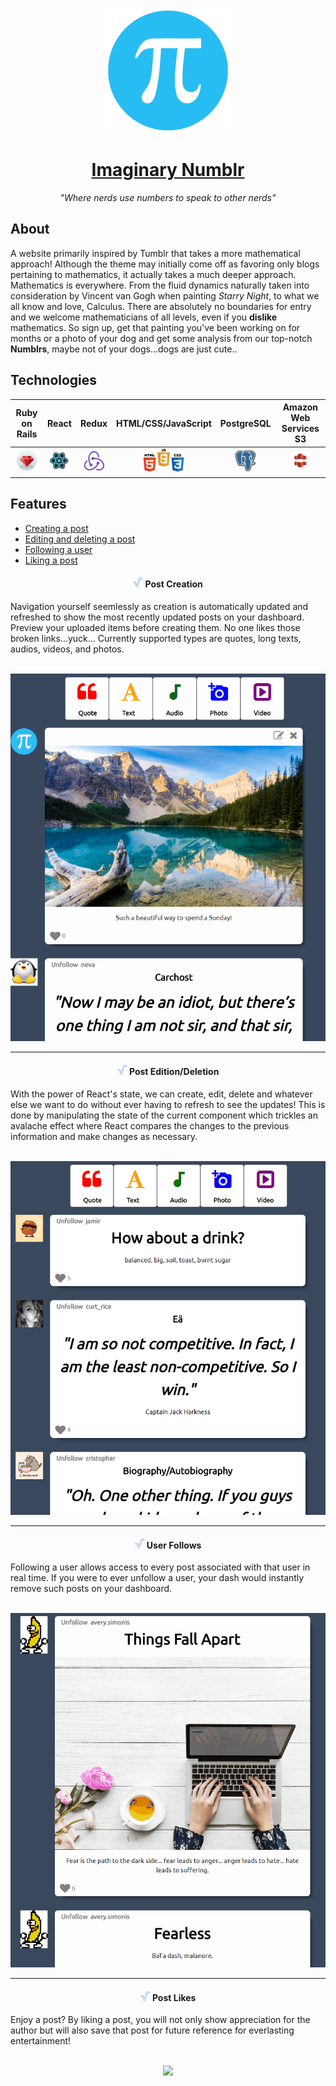 <p align="center"> 
  
  <a href="https://imaginarynumblr.herokuapp.com/">
    <img src="https://github.com/MoistCode/ImaginaryNumblr/blob/master/app/assets/images/default_user.png">
  </a>
  
   <a href="https://imaginarynumblr.herokuapp.com/">
    <h1 align="center">Imaginary Numblr</h1>
  </a>
  
  <p align="center"><i>"Where nerds use numbers to speak to other nerds"</i></p>
</p>  

  
<h2>About</h2>
  
<p>A website primarily inspired by Tumblr that takes a more mathematical approach! Although the theme may initially come off as favoring only blogs pertaining to mathematics, it actually takes a much deeper approach. Mathematics is everywhere. From the fluid dynamics naturally taken into consideration by Vincent van Gogh when painting <i>Starry Night</i>, to what we all know and love, Calculus. There are absolutely no boundaries for entry and we welcome mathematicians of all levels, even if you <b>dislike</b> mathematics. So sign up, get that painting you've been working on for months or a photo of your dog and get some analysis from our top-notch <b>Numblrs</b>, maybe not of your dogs...dogs are just cute..</p>

<h2>Technologies</h2>
  
Ruby on Rails|React|Redux|HTML/CSS/JavaScript|PostgreSQL|Amazon Web Services S3
:-------------------------:|:-------------------------:|:-------------------------:|:-------------------------:|:-------------------------:|:-------------------------:
<img src="https://github.com/MoistCode/ImaginaryNumblr/blob/master/readme_gifs/Webp.net-resizeimage%20(2).png">|<img src="https://github.com/MoistCode/ImaginaryNumblr/blob/master/readme_gifs/Webp.net-resizeimage.png">|<img src="https://github.com/MoistCode/ImaginaryNumblr/blob/master/readme_gifs/Webp.net-resizeimage%20(1).png">|<img src="https://github.com/MoistCode/ImaginaryNumblr/blob/master/readme_gifs/Webp.net-resizeimage(4).png">|<img src="https://github.com/MoistCode/ImaginaryNumblr/blob/master/readme_gifs/Webp.net-resizeimage%20(3).png">|<img src="https://github.com/MoistCode/ImaginaryNumblr/blob/master/readme_gifs/Webp.net-resizeimage%20(5).png">

<h2>Features</h2>

- [Creating a post](#post-creation)
- [Editing and deleting a post](#post-edit-delete)
- [Following a user](#user-follows)
- [Liking a post](#post-likes)

<a name="post-creation">
  <h4 align='center'>
      <img src="https://github.com/MoistCode/ImaginaryNumblr/blob/master/app/assets/images/favicon.png">
       Post Creation
  </h4>
</a>
  Navigation yourself seemlessly as creation is automatically updated and refreshed to show the most recently updated posts on your dashboard. Preview your uploaded items before creating them. No one likes those broken links...yuck... Currently supported types are quotes, long texts, audios, videos, and photos.

<p align='center'>
  <br />
  <img src="https://github.com/MoistCode/ImaginaryNumblr/blob/master/readme_gifs/Creation%20bar.gif">
</p>  

***
<a name="post-edit-delete">
  <h4 align='center'>
    <img src="https://github.com/MoistCode/ImaginaryNumblr/blob/master/app/assets/images/favicon.png">
    Post Edition/Deletion
  </h4>  
</a>
  With the power of React's state, we can create, edit, delete and whatever else we want to do without ever having to refresh to see the updates! This is done by manipulating the state of the current component which trickles an avalache effect where React compares the changes to the previous information and make changes as necessary.
<p align='center'>
  <br />
  <img src="https://github.com/MoistCode/ImaginaryNumblr/blob/master/readme_gifs/edit%20delete.gif">
</p>  

***
<a name="user-follows">
  <h4 align='center'>
    <img src="https://github.com/MoistCode/ImaginaryNumblr/blob/master/app/assets/images/favicon.png">
    User Follows
  </h4>
</a>
  Following a user allows access to every post associated with that user in real time. If you were to ever unfollow a user, your dash would instantly remove such posts on your dashboard.
<p align='center'>
  <br />
  <img src="https://github.com/MoistCode/ImaginaryNumblr/blob/master/readme_gifs/unfollow.gif">  
</p>

***
<a name="post-likes">
  <h4 align='center'>
    <img src="https://github.com/MoistCode/ImaginaryNumblr/blob/master/app/assets/images/favicon.png">
    Post Likes
  </h4>
</a>
  Enjoy a post? By liking a post, you will not only show appreciation for the author but will also save that post for future reference for everlasting entertainment!
<p align='center'>
  <br />
  <img src="https://github.com/MoistCode/ImaginaryNumblr/blob/master/readme_gifs/like.gif">  
</p>


